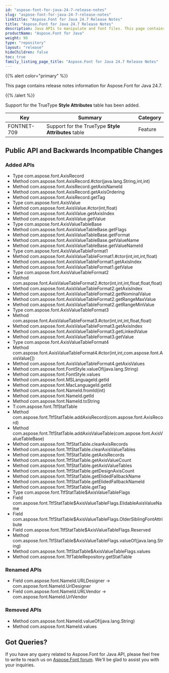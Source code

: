 ```yaml
---
id: "aspose-font-for-java-24-7-release-notes"
slug: "aspose-font-for-java-24-7-release-notes"
linktitle: "Aspose.Font for Java 24.7 Release Notes"
title: "Aspose.Font for Java 24.7 Release Notes"
description: Java APIs to manipulate and font files. This page contains new Aspose.Font for Java features, enhancement, and bug fixes in 2024, version 24.7.
productName: "Aspose.Font for Java"
weight: 96
type: "repository"
layout: "release"
hideChildren: false
toc: true
family_listing_page_title: "Aspose.Font for Java 24.7 Release Notes"
---
```


{{% alert color="primary" %}} 

This page contains release notes information for Aspose.Font for Java 24.7.

{{% /alert %}} 

Support for the TrueType **Style Attributes** table has been added.

| Key | Summary | Category |
|---|---|---|
| FONTNET-709 | Support for the TrueType **Style Attributes** table | Feature |


## Public API and Backwards Incompatible Changes

### Added APIs

 * Type com.aspose.font.AxisRecord
 * Method com.aspose.font.AxisRecord.#ctor(java.lang.String,int,int)
 * Method com.aspose.font.AxisRecord.getAxisNameId
 * Method com.aspose.font.AxisRecord.getAxisOrdering
 * Method com.aspose.font.AxisRecord.getTag
 * Type com.aspose.font.AxisValue
 * Method com.aspose.font.AxisValue.#ctor(int,float)
 * Method com.aspose.font.AxisValue.getAxisIndex
 * Method com.aspose.font.AxisValue.getValue
 * Type com.aspose.font.AxisValueTableBase
 * Method com.aspose.font.AxisValueTableBase.getFlags
 * Method com.aspose.font.AxisValueTableBase.getFormat
 * Method com.aspose.font.AxisValueTableBase.getValueName
 * Method com.aspose.font.AxisValueTableBase.getValueNameId
 * Type com.aspose.font.AxisValueTableFormat1
 * Method com.aspose.font.AxisValueTableFormat1.#ctor(int,int,int,float)
 * Method com.aspose.font.AxisValueTableFormat1.getAxisIndex
 * Method com.aspose.font.AxisValueTableFormat1.getValue
 * Type com.aspose.font.AxisValueTableFormat2
 * Method com.aspose.font.AxisValueTableFormat2.#ctor(int,int,int,float,float,float)
 * Method com.aspose.font.AxisValueTableFormat2.getAxisIndex
 * Method com.aspose.font.AxisValueTableFormat2.getNominalValue
 * Method com.aspose.font.AxisValueTableFormat2.getRangeMaxValue
 * Method com.aspose.font.AxisValueTableFormat2.getRangeMinValue
 * Type com.aspose.font.AxisValueTableFormat3
 * Method com.aspose.font.AxisValueTableFormat3.#ctor(int,int,int,float,float)
 * Method com.aspose.font.AxisValueTableFormat3.getAxisIndex
 * Method com.aspose.font.AxisValueTableFormat3.getLinkedValue
 * Method com.aspose.font.AxisValueTableFormat3.getValue
 * Type com.aspose.font.AxisValueTableFormat4
 * Method com.aspose.font.AxisValueTableFormat4.#ctor(int,int,com.aspose.font.AxisValue[])
 * Method com.aspose.font.AxisValueTableFormat4.getAxisValues
 * Method com.aspose.font.FontStyle.valueOf(java.lang.String)
 * Method com.aspose.font.FontStyle.values
 * Method com.aspose.font.MSLanguageId.getId
 * Method com.aspose.font.MacLanguageId.getId
 * Method com.aspose.font.NameId.fromId(int)
 * Method com.aspose.font.NameId.getId
 * Method com.aspose.font.NameId.toString
 * T:com.aspose.font.TtfStatTable
 * Method com.aspose.font.TtfStatTable.addAxisRecord(com.aspose.font.AxisRecord)
 * Method com.aspose.font.TtfStatTable.addAxisValueTable(com.aspose.font.AxisValueTableBase)
 * Method com.aspose.font.TtfStatTable.clearAxisRecords
 * Method com.aspose.font.TtfStatTable.clearAxisValueTables
 * Method com.aspose.font.TtfStatTable.getAxisRecords
 * Method com.aspose.font.TtfStatTable.getAxisValueCount
 * Method com.aspose.font.TtfStatTable.getAxisValueTables
 * Method com.aspose.font.TtfStatTable.getDesignAxisCount
 * Method com.aspose.font.TtfStatTable.getElidedFallbackName
 * Method com.aspose.font.TtfStatTable.getElidedFallbackNameId
 * Method com.aspose.font.TtfStatTable.getTag
 * Type com.aspose.font.TtfStatTable$AxisValueTableFlags
 * Field com.aspose.font.TtfStatTable$AxisValueTableFlags.ElidableAxisValueName
 * Field com.aspose.font.TtfStatTable$AxisValueTableFlags.OlderSiblingFontAttribute
 * Field com.aspose.font.TtfStatTable$AxisValueTableFlags.Reserved
 * Method com.aspose.font.TtfStatTable$AxisValueTableFlags.valueOf(java.lang.String)
 * Method com.aspose.font.TtfStatTable$AxisValueTableFlags.values
 * Method com.aspose.font.TtfTableRepository.getStatTable

### Renamed APIs

 * Field com.aspose.font.NameId.URLDesigner -> com.aspose.font.NameId.UrlDesigner
 * Field com.aspose.font.NameId.URLVendor -> com.aspose.font.NameId.UrlVendor

### Removed APIs

 * Method com.aspose.font.NameId.valueOf(java.lang.String)
 * Method com.aspose.font.NameId.values

## Got Queries?
If you have any query related to Aspose.Font for Java API, please feel free to write to reach us on [Aspose.Font forum](https://forum.aspose.com/c/font/). We'll be glad to assist you with your inquiries.
